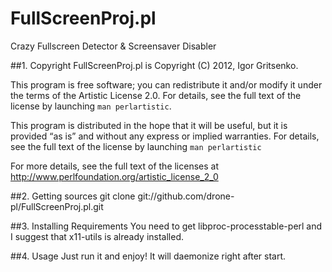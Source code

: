FullScreenProj.pl
=================

Crazy Fullscreen  Detector &amp; Screensaver Disabler

##1. Copyright
FullScreenProj.pl is Copyright (C) 2012, Igor Gritsenko.

This program is free software; you
can redistribute it and/or modify it under the terms of the
Artistic License 2.0. For details, see the full text of the
license by launching `man perlartistic`.

This program is distributed in the hope that it will be
useful, but it is provided “as is” and without any express
or implied warranties. For details, see the full text of
the license by launching `man perlartistic`

For more details, see the full text of the licenses at
<http://www.perlfoundation.org/artistic_license_2_0>

##2. Getting sources
git clone git://github.com/drone-pl/FullScreenProj.pl.git

##3. Installing Requirements 
You need to get libproc-processtable-perl and I suggest that x11-utils is already installed.

##4. Usage
Just run it and enjoy! It will daemonize right after start.
